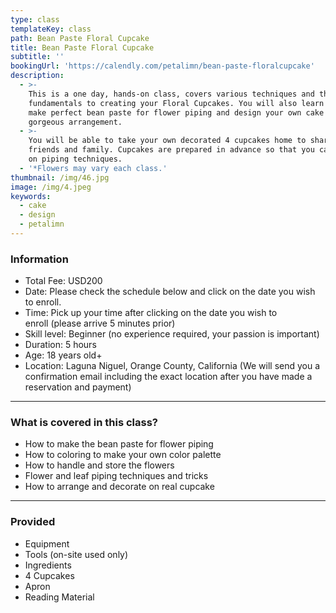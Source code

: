 ```yaml
---
type: class
templateKey: class
path: Bean Paste Floral Cupcake
title: Bean Paste Floral Cupcake
subtitle: ''
bookingUrl: 'https://calendly.com/petalimn/bean-paste-floralcupcake'
description:
  - >-
    This is a one day, hands-on class, covers various techniques and the
    fundamentals to creating your Floral Cupcakes. You will also learn how to
    make perfect bean paste for flower piping and design your own cake with
    gorgeous arrangement.
  - >-
    You will be able to take your own decorated 4 cupcakes home to share with
    friends and family. Cupcakes are prepared in advance so that you can focus
    on piping techniques.
  - '*Flowers may vary each class.'
thumbnail: /img/46.jpg
image: /img/4.jpeg
keywords:
  - cake
  - design
  - petalimn
---
```


### Information

* Total Fee: USD200
* Date: Please check the schedule below and click on the date you wish to enroll.
* Time: Pick up your time after clicking on the date you wish to enroll (please arrive 5 minutes prior)
* Skill level: Beginner (no experience required, your passion is important)
* Duration: 5 hours
* Age: 18 years old+
* Location: Laguna Niguel, Orange County, California (We will send you a confirmation email including the exact location after you have made a reservation and payment)

---

### What is covered in this class?

* How to make the bean paste for flower piping
* How to coloring to make your own color palette
* How to handle and store the flowers
* Flower and leaf piping techniques and tricks
* How to arrange and decorate on real cupcake

---

### Provided

* Equipment
* Tools (on-site used only)
* Ingredients
* 4 Cupcakes
* Apron
* Reading Material
